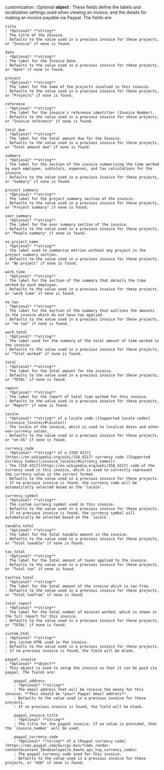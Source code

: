 
customization
: *Optional* **object**
: These fields define the labels and localization settings used when viewing an invoice, and the details for making an invoice payable via Paypal. The fields are:

    title
    : *Optional* **string**
    : The title of the Invoice.
    : Defaults to the value used in a previous invoice for these projects, or "Invoice" if none is found.

    date
    : *Optional* **string**
    : The label for the Invoice Date.
	: Defaults to the value used in a previous invoice for these projects, or "Date" if none is found.

    project
    : *Optional* **string**
    : The label for the name of the projects involved in this invoice.
	: Defaults to the value used in a previous invoice for these projects, or "Projects" if none is found.

    reference
    : *Optional* **string**
    : The label for the invoice's reference identifier (Invoice Number).
    : Defaults to the value used in a previous invoice for these projects, or "Invoice reference" if none is found.

    total_due
    : *Optional* **string**
    : The label for the total amount due for the Invoice.
    : Defaults to the value used in a previous invoice for these projects, or "Total amount due" if none is found.

    summary
    : *Optional* **string**
    : The label for the section of the invoice summarizing the time worked by each employee, subtotals, expenses, and tax calculations for the invoice.
	: Defaults to the value used in a previous invoice for these projects, or "Summary" if none is found.

    project_summary
    : *Optional* **string**
    : The label for the project summary section of the invoice.
	: Defaults to the value used in a previous invoice for these projects, or "Project summary" if none is found.

    user_summary
    : *Optional* **string**
    : The label for the user summary section of the invoice.
	: Defaults to the value used in a previous invoice for these projects, or "People summary" if none is found.

    no_project_name
    : *Optional* **string**
    : the label used to summarize entries without any project in the project summary section.
	: Defaults to the value used in a previous invoice for these projects, or "No project" if none is found.

    work_time
    : *Optional* **string**
    : The label for the section of the summary that details the time worked by each employee.
	: Defaults to the value used in a previous invoice for these projects, or "work time" if none is found.

    no_tax
    : *Optional* **string**
    : The label for the section of the summary that outlines the amounts in the invoice which do not have tax applied.
	: Defaults to the value used in a previous invoice for these projects, or "no tax" if none is found.

    work_total
    : *Optional* **string**
    : The label used for the summary of the total amount of time worked in the invoice.
	: Defaults to the value used in a previous invoice for these projects, or "Total worked" if none is found.

    total
    : *Optional* **string**
    : The label for the total amount for the invoice.
	: Defaults to the value used in a previous invoice for these projects, or "TOTAL" if none is found.

    report
    : *Optional* **string**
    : The label for the report of total time worked for this invoice.
	: Defaults to the value used in a previous invoice for these projects, or "Report" if none is found.

    locale
    : *Optional* **string** of a locale code ([Supported locale codes](/invoice_locales/#locales))
    : The locale of the invoice, which is used to localize dates and other non-currency values.
    : Defaults to the value used in a previous invoice for these projects, or "en-US" if none is found.

    currency_code
    : *Optional* **string** of a [ISO 4217](https://en.wikipedia.org/wiki/ISO_4217) currency code ([Supported Currency Codes](/invoice_locales/#currency_names))
    : The [ISO 4217](https://en.wikipedia.org/wiki/ISO_4217) code of the currency used in this invoice, which is used to correctly represent the currency value in the correct format.
    : Defaults to the value used in a previous invoice for these projects.
    : If no previous invoice is found, the currency code will be automatically selected based on the `locale`.

    currency_symbol
    : *Optional* **string**
    : The custom currency symbol used in this invoice.
    : Defaults to the value used in a previous invoice for these projects.
    : If no previous invoice is found, the currency symbol will automatically be selected based on the `locale`.

    taxable_total
    : *Optional* **string**
    : The label for the total taxable amount in the invoice.
	: Defaults to the value used in a previous invoice for these projects, or "Total taxable" if none is found.

    tax_total
    : *Optional* **string**
    : The label for the total amount of taxes applied to the invoice.
	: Defaults to the value used in a previous invoice for these projects, or "Total tax" if none is found.

    taxfree_total
    : *Optional* **string**
    : The label for the total amount of the invoice which is tax-free.
	: Defaults to the value used in a previous invoice for these projects, or "Total taxfree" if none is found.

    total_report
    : *Optional* **string**
    : The label for the total number of minutes worked, which is shown in the full report for this invoice.
	: Defaults to the value used in a previous invoice for these projects, or "TOTAL" if none is found.

    custom_html
    : *Optional* **string**
    : Any custom HTML used in the invoice.
    : Defaults to the value used in a previous invoice for these projects.
    : If no previous invoice is found, the field will be blank.

    paypal_invoice
    : *Optional* **object**
    : This object is used to setup the invoice so that it can be paid via paypal. The fields are:

        paypal_address
        : *Optional* **string**
        : The email address that will be receive the money for this invoice. **This should be *your* Paypal email address**.
        : Defaults to the value used in a previous invoice for these projects.
        : If no previous invoice is found, the field will be blank.

        paypal_invoice_title
        : *Optional* **string**
        : The title for the paypal invoice. If no value is provided, then the `invoice_number` will be used.

        paypal_currency_code
        : *Optional* **string** of a [Paypal currency code](https://cms.paypal.com/mx/cgi-bin/?cmd=_render-content&content_ID=developer/e_howto_api_nvp_currency_codes)
        : The paypal currency code used for this invoice.
	    : Defaults to the value used in a previous invoice for these projects, or "USD" if none is found.

